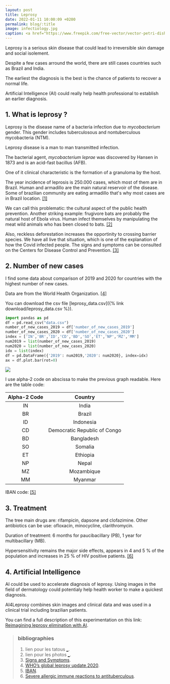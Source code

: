 ```yaml
---
layout: post
title: Leprosy
date: 2022-01-11 10:00:09 +0200
permalink: blog/:title
image: infectiology.jpg
caption: <a href="https://www.freepik.com/free-vector/vector-petri-dish-with-molds-bacterial-colonies-top-view-isolated-background_11061199.htm#query=leprosy&from_query=leprosy%20disease&position=49&from_view=search&track=ais">Image by macrovector</a>
---
```

Leprosy is a serious skin disease that could lead to irreversible skin damage and social isolement.

Despite a few cases arround the world, there are still cases countries such as Brazil and India.

The earliest the diagnosis is the best is the chance of patients to recover a normal life.

Artificial Intelligence (AI) could really help health professional to establish an earlier diagnosis.

## 1. What is leprosy ?

Leprosy is the disease name of a bacteria infection due to *mycobacterium* gender. This gender includes tuberculosous and nontuberculous mycobacteria (NTM).

Leprosy disease is a man to man transmitted infection.

The bacterial agent, *mycobacterium leprae* was discovered by Hansen in 1873 and is an acid-fast bacillus (AFB).

One of it clinical characteristic is the formation of a granuloma by the host.

The year incidence of leprosis is 250.000 cases, which most of them are in Brazil. Human and armadillo are the main natural reservoir of the disease. Some of brazilian community are eating armadillo that's why most cases are in Brazil location. [[1]](#bibliographies)

We can call this problematic: the cultural aspect of the public health prevention. Another striking example: frugivore bats are probably the natural host of Ebola virus. Human infect themselves by manipulating the meat wild animals who has been closed to bats.
[[2]](#bibliographies)

Also, reckless deforestation increases the opportinity to crossing barrier species. We have all live that situation, which is one of the explanation of how the Covid infected people.
The signs and symptoms can be consulted on the Centers for Disease Control and Prevention. [[3]](#bibliographies)

## 2. Number of new cases

I find some data about comparison of 2019 and 2020 for countries with the highest number of new cases.

Data are from the World Health Organization.
[[4]](#bibliographies)

You can download the csv file [leprosy_data.csv]({% link download/leprosy_data.csv %}).

```python
import pandas as pd
df = pd.read_csv("data.csv")
number_of_new_cases_2019 = df['number_of_new_cases_2019']
number_of_new_cases_2020 = df['number_of_new_cases_2020']
index = ['IN','BR','ID','CD','BD','SO','ET','NP','MZ','MM']
num2019 = list(number_of_new_cases_2019)
num2020 = list(number_of_new_cases_2020)
idx = list(index)
df = pd.DataFrame({'2019': num2019,'2020': num2020}, index=idx)
ax = df.plot.bar(rot=0)
```

<img src="{{ site.image_path }}/leprosychart.png" class="image">

I use alpha-2 code on abscissa to make the previous graph readable.
Here are the table code:

| Alpha-2 Code   |     Country                      |
| :------------: | :------------------------------: |
|   IN           |      India                       |
|   BR           |      Brazil                      |
|   ID           |      Indonesia                   |
|   CD           |      Democratic Republic of Congo|
|   BD           |      Bangladesh                  |
|   SO           |      Somalia                     |
|   ET           |      Ethiopia                    |
|   NP           |      Nepal                       |
|   MZ           |      Mozambique                  |
|   MM           |      Myanmar                     |

IBAN code: [[5]](#bibliographies)

## 3. Treatment

The tree main drugs are: rifampicin, dapsone and clofazimine.
Other antibiotics can be use: ofloxacin, minocycline, clarithromycin.

Duration of treatment: 6 months for paucibacillary (PB), 1 year for multibacillary (MB).

Hypersensitivity remains the major side effects, appears in 4 and 5 % of the population and increases in 25 % of HIV positive patients.
[[6]](#bibliographies)

## 4. Artificial Intelligence

AI could be used to accelerate diagnosis of leprosy. Using images in the field of dermatology could potentialy help health worker to make a quickest diagnosis.

AI4Leprosy combines skin images and clinical data and was used in a clinical trial including brazilian patients.

You can find a full description of this experimentation on this link: [Reimagining leprosy elimination with AI](https://www.thelancet.com/journals/lanam/article/PIIS2667-193X(22)00009-6/fulltext).

> ### bibliographies
>
> 1. lien pour les tatous [_](https://www.france24.com/fr/20180629-tatous-aggravent-propagation-lepre-bresil).
> 2. lien pour les photos [_](https://www.voaafrique.com/a/ebola-la-viande-du-gibier-consommee-en-afrfique-de-plus-en-plus-epinglee/2499336.html).
> 3. [Signs and Symptoms](https://www.cdc.gov/leprosy/symptoms/index.html).
> 4. [WHO’s global leprosy update,2020](https://sasakawaleprosyinitiative.org/latest-updates/initiative-news/1295/).
> 5. [IBAN](https://www.iban.com/country-codes).
> 6. [Severe allergic immune reactions to antituberculous](https://www.ncbi.nlm.nih.gov/pmc/articles/PMC4813089/).
